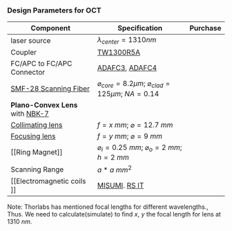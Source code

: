 ### Design Parameters for OCT

| **Component**                                                                                                    | **Specification**                                                                                                                                                    | Purchase |
| ---------------------------------------------------------------------------------------------------------------- | -------------------------------------------------------------------------------------------------------------------------------------------------------------------- | --------- |
| laser source                                                                                                     | $\lambda_{center} = 1310 nm$                                                                                                                                         |           |
| Coupler                                                                                                          | [TW1300R5A](https://www.thorlabs.com/thorproduct.cfm?partnumber=TW1300R5A2)                                                                                          |           |
| FC/APC to FC/APC Connector                                                                                       | [ADAFC3](https://www.thorlabs.com/newgrouppage9.cfm?objectgroup_id=314&pn=ADAFC3), [ADAFC4](https://www.thorlabs.com/newgrouppage9.cfm?objectgroup_id=314&pn=ADAFC4) |           |
| [SMF-28 Scanning Fiber](https://www.thorlabs.com/thorproduct.cfm?partnumber=P3-SMF28Y-FC-1)                      | $\varnothing_{core} = 8.2 \mu m$; $\varnothing_{clad} = 125 \mu m$; $NA =0.14$                                                                                       |           |
| **Plano-Convex Lens** with [NBK-7](https://www.thorlabs.com/newgrouppage9.cfm?objectgroup_id=6973&tabname=N-BK7) |                                                                                                                                                                      |           |
| [Collimating lens](https://www.thorlabs.com/thorproduct.cfm?partnumber=LA1540-C)                                 | $f=x$ $mm$; $\varnothing=12.7$ $mm$                                                                                                                                  |           |
| [Focusing lens](https://www.thorlabs.com/thorproduct.cfm?partnumber=LA1472-C)                                    | $f=y$ $mm$; $\varnothing = 9$ $mm$                                                                                                                                   |           |
| [[Ring Magnet]]                                                                                                  | $\varnothing_i=0.25$ $mm$; $\varnothing_o=2$ $mm$; $h=2$ $mm$                                                                                                        |           |
| Scanning Range                                                                                                   | $a$ $*$ $a$ $mm^2$                                                                                                                                                   |           |
| [[Electromagnetic coils ]]                                                                                       | [MISUMI](https://us.misumi-ec.com/). [RS IT](https://it.rs-online.com/web/)                                                                                          |           |


Note: Thorlabs has mentioned focal lengths for different wavelengths., Thus. We need to calculate(simulate) to find $x$, $y$ the focal length for lens at $1310$ $nm$. 



